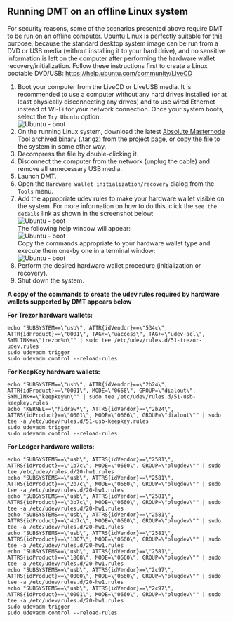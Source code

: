## Running DMT on an offline Linux system
For security reasons, some of the scenarios presented above require DMT to be run on an offline computer. Ubuntu Linux is perfectly suitable for this purpose, because the standard desktop system image can be run from a DVD or USB media (without installing it to your hard drive), and no sensitive information is left on the computer after performing the hardware wallet recovery/initialization. Follow these instructions first to create a Linux bootable DVD/USB: https://help.ubuntu.com/community/LiveCD

1. Boot your computer from the LiveCD or LiveUSB media. It is recommended to use a computer without any hard drives installed (or at least physically disconnecting any drives) and to use wired Ethernet instead of Wi-Fi for your network connection.
  Once your system boots, select the `Try Ubuntu` option:  
  ![Ubuntu - boot](img/hwri/ubuntu-live-cd-boot.png)
2. On the running Linux system, download the latest [Absolute Masternode Tool archived binary](https://github.com/absolute-community/absolute-masternode-tool/releases) (.tar.gz) from the project page, or copy the file to the system in some other way.
3. Decompress the file by double-clicking it.
4. Disconnect the computer from the network (unplug the cable) and remove all unnecessary USB media.
5. Launch DMT.
6. Open the `Hardware wallet initialization/recovery` dialog from the `Tools` menu.
7. Add the appropriate udev rules to make your hardware wallet visible on the system. For more information on how to do this, click the `see the details` link as shown in the screenshot below:  
  ![Ubuntu - boot](img/hwri/ubuntu-live-cd-udev.png)  
  The following help window will appear:  
  ![Ubuntu - boot](img/hwri/ubuntu-live-cd-udev-help.png)  
  Copy the commands appropriate to your hardware wallet type and execute them one-by one in a terminal window:  
  ![Ubuntu - boot](img/hwri/ubuntu-live-cd-udev-exec.png)
8. Perform the desired hardware wallet procedure (initialization or recovery).
9. Shut down the system.

**A copy of the commands to create the udev rules required by hardware wallets supported by DMT appears below**

**For Trezor hardware wallets:**
```
echo "SUBSYSTEM==\"usb\", ATTR{idVendor}==\"534c\", ATTR{idProduct}==\"0001\", TAG+=\"uaccess\", TAG+=\"udev-acl\", SYMLINK+=\"trezor%n\"" | sudo tee /etc/udev/rules.d/51-trezor-udev.rules
sudo udevadm trigger
sudo udevadm control --reload-rules
```

**For KeepKey hardware wallets:**
```
echo "SUBSYSTEM==\"usb\", ATTR{idVendor}==\"2b24\", ATTR{idProduct}==\"0001\", MODE=\"0666\", GROUP=\"dialout\", SYMLINK+=\"keepkey%n\"" | sudo tee /etc/udev/rules.d/51-usb-keepkey.rules
echo "KERNEL==\"hidraw*\", ATTRS{idVendor}==\"2b24\", ATTRS{idProduct}==\"0001\", MODE=\"0666\", GROUP=\"dialout\"" | sudo tee -a /etc/udev/rules.d/51-usb-keepkey.rules
sudo udevadm trigger
sudo udevadm control --reload-rules
```

**For Ledger hardware wallets:**
```
echo "SUBSYSTEMS==\"usb\", ATTRS{idVendor}==\"2581\", ATTRS{idProduct}==\"1b7c\", MODE=\"0660\", GROUP=\"plugdev\"" | sudo tee /etc/udev/rules.d/20-hw1.rules
echo "SUBSYSTEMS==\"usb\", ATTRS{idVendor}==\"2581\", ATTRS{idProduct}==\"2b7c\", MODE=\"0660\", GROUP=\"plugdev\"" | sudo tee -a /etc/udev/rules.d/20-hw1.rules
echo "SUBSYSTEMS==\"usb\", ATTRS{idVendor}==\"2581\", ATTRS{idProduct}==\"3b7c\", MODE=\"0660\", GROUP=\"plugdev\"" | sudo tee -a /etc/udev/rules.d/20-hw1.rules
echo "SUBSYSTEMS==\"usb\", ATTRS{idVendor}==\"2581\", ATTRS{idProduct}==\"4b7c\", MODE=\"0660\", GROUP=\"plugdev\"" | sudo tee -a /etc/udev/rules.d/20-hw1.rules
echo "SUBSYSTEMS==\"usb\", ATTRS{idVendor}==\"2581\", ATTRS{idProduct}==\"1807\", MODE=\"0660\", GROUP=\"plugdev\"" | sudo tee -a /etc/udev/rules.d/20-hw1.rules
echo "SUBSYSTEMS==\"usb\", ATTRS{idVendor}==\"2581\", ATTRS{idProduct}==\"1808\", MODE=\"0660\", GROUP=\"plugdev\"" | sudo tee -a /etc/udev/rules.d/20-hw1.rules
echo "SUBSYSTEMS==\"usb\", ATTRS{idVendor}==\"2c97\", ATTRS{idProduct}==\"0000\", MODE=\"0660\", GROUP=\"plugdev\"" | sudo tee -a /etc/udev/rules.d/20-hw1.rules
echo "SUBSYSTEMS==\"usb\", ATTRS{idVendor}==\"2c97\", ATTRS{idProduct}==\"0001\", MODE=\"0660\", GROUP=\"plugdev\"" | sudo tee -a /etc/udev/rules.d/20-hw1.rules
sudo udevadm trigger
sudo udevadm control --reload-rules
```
